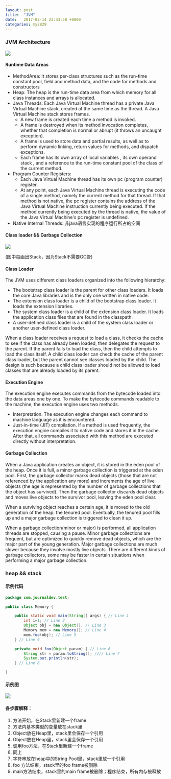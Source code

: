```yaml
---
layout: post
title:  "JVM"
date:   2017-02-14 23:43:58 +0800
categories: my2829
---
```


### JVM Architecture

![](https://mmbiz.qlogo.cn/mmbiz_png/SHQtibmBWibdww0VeZdqnQWic3selic3wBIXBYwY8NVibl7eyciaaX1onBGMPvav37Id4goOibsic2RSNuGEB7COhul7lA/0?wx_fmt=png)

#### Runtime Data Areas

- MethodArea: It stores per-class structures such as the run-time constant pool, field and method data, and the code for methods and constructors
- Heap: The heap is the run-time data area from which memory for all class instances and arrays is allocated.
- Java Threads: Each Java Virtual Machine thread has a private Java Virtual Machine stack, created at the same time as the thread. A Java Virtual Machine stack stores frames.
    - A new frame is created each time a method is invoked.
    - A frame is destroyed when its method invocation completes, whether that completion is normal or abrupt (it throws an uncaught exception).
    - A frame is used to store data and partial results, as well as to perform dynamic linking, return values for methods, and dispatch exceptions.
    - Each frame has its own array of local variables , its own operand stack , and a reference to the run-time constant pool of the class of the current method.
- Program Counter Registers:
    - Each Java Virtual Machine thread has its own pc (program counter) register.
    - At any point, each Java Virtual Machine thread is executing the code of a single method, namely the current method for that thread. If that method is not native, the pc register contains the address of the Java Virtual Machine instruction currently being executed. If the method currently being executed by the thread is native, the value of the Java Virtual Machine's pc register is undefined.
- Native Internal Threads: 非java语言实现的程序运行所占的空间

#### Class loader && Garbage Collection

![](https://mmbiz.qlogo.cn/mmbiz_png/SHQtibmBWibdww0VeZdqnQWic3selic3wBIXWZ645dhPKEJ9G9YibY5ugiaVa5yicjfGXKmuKehaOzib3q337UWcVYFXuQ/0?wx_fmt=png)

(图中每画出Stack，因为Stack不需要GC管)

#### Class Loader

The JVM uses different class loaders organized into the following hierarchy:

- The bootstrap class loader is the parent for other class loaders. It loads the core Java libraries and is the only one written in native code.
- The extension class loader is a child of the bootstrap class loader. It loads the extension libraries.
- The system class loader is a child of the extension class loader. It loads the application class files that are found in the classpath.
- A user-defined class loader is a child of the system class loader or another user-defined class loader.

When a class loader receives a request to load a class, it checks the cache to see if the class has already been loaded, then delegates the request to the parent. If the parent fails to load the class, then the child attempts to load the class itself. A child class loader can check the cache of the parent class loader, but the parent cannot see classes loaded by the child. The design is such because a child class loader should not be allowed to load classes that are already loaded by its parent.

#### Execution Engine

The execution engine executes commands from the bytecode loaded into the data areas one by one. To make the bytecode commands readable to the machine, the execution engine uses two methods.

- Interpretation. The execution engine changes each command to machine language as it is encountered.
- Just-in-time (JIT) compilation. If a method is used frequently, the execution engine compiles it to native code and stores it in the cache. After that, all commands associated with this method are executed directly without interpretation.

#### Garbage Collection

When a Java application creates an object, it is stored in the eden pool of the heap. Once it is full, a minor garbage collection is triggered at the eden pool. First, the garbage collector marks dead objects (those that are not referenced by the application any more) and increments the age of live objects (the age is represented by the number of garbage collections that the object has survived). Then the garbage collector discards dead objects and moves live objects to the survivor pool, leaving the eden pool clear.

When a surviving object reaches a certain age, it is moved to the old generation of the heap: the tenured pool. Eventually, the tenured pool fills up and a major garbage collection is triggered to clean it up.

When a garbage collection(minor or major) is performed, all application threads are stopped, causing a pause. Minor garbage collections are frequent, but are optimized to quickly remove dead objects, which are the major part of the young generation. Major garbage collections are much slower because they involve mostly live objects. There are different kinds of garbage collectors, some may be faster in certain situations when performing a major garbage collection.


### heap && stack

#### 示例代码

```java
package com.journaldev.test;

public class Memory {

    public static void main(String[] args) { // Line 1
        int i=1; // Line 2
        Object obj = new Object(); // Line 3
        Memory mem = new Memory(); // Line 4
        mem.foo(obj); // Line 5
    } // Line 9

    private void foo(Object param) { // Line 6
        String str = param.toString(); //// Line 7
        System.out.println(str);
    } // Line 8

}
```

#### 示例图

![](https://mmbiz.qlogo.cn/mmbiz_png/SHQtibmBWibdww0VeZdqnQWic3selic3wBIX80lOwMnia44VibzMFYMv2jeTadA9f0vDj7oPTepNQYUdiaAg8lbA5MMeg/0?wx_fmt=png)

#### 各步骤解释：

1. 方法开始，在Stack里新建一个frame
2. 方法内基本类型的变量放在stack里
3. Object放在Heap里，stack里会保存一个引用
4. Object放在Heap里，stack里会保存一个引用
5. 调用foo方法，在Stack里新建一个frame
6. 同上
7. 字符串放在heap中的String Pool里，stack里放一个引用
8. foo 方法结束，stack里的foo frame被删除
9. main方法结束，stack里的main frame被删除；程序结束，所有内存被释放


